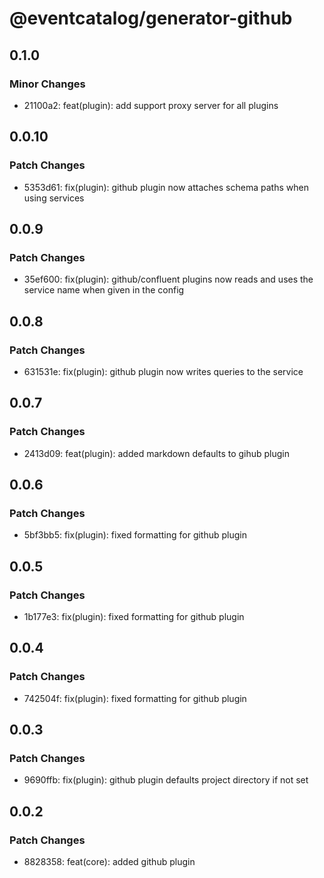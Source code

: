 # @eventcatalog/generator-github

## 0.1.0

### Minor Changes

- 21100a2: feat(plugin): add support proxy server for all plugins

## 0.0.10

### Patch Changes

- 5353d61: fix(plugin): github plugin now attaches schema paths when using services

## 0.0.9

### Patch Changes

- 35ef600: fix(plugin): github/confluent plugins now reads and uses the service name when given in the config

## 0.0.8

### Patch Changes

- 631531e: fix(plugin): github plugin now writes queries to the service

## 0.0.7

### Patch Changes

- 2413d09: feat(plugin): added markdown defaults to gihub plugin

## 0.0.6

### Patch Changes

- 5bf3bb5: fix(plugin): fixed formatting for github plugin

## 0.0.5

### Patch Changes

- 1b177e3: fix(plugin): fixed formatting for github plugin

## 0.0.4

### Patch Changes

- 742504f: fix(plugin): fixed formatting for github plugin

## 0.0.3

### Patch Changes

- 9690ffb: fix(plugin): github plugin defaults project directory if not set

## 0.0.2

### Patch Changes

- 8828358: feat(core): added github plugin
